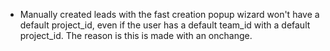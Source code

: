 - Manually created leads with the fast creation popup wizard won't have a default project_id, even if the user has a default team_id with a default project_id. The reason is this is made with an onchange.
